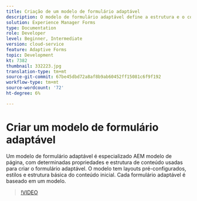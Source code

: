 ```yaml
---
title: Criação de um modelo de formulário adaptável
description: O modelo de formulário adaptável define a estrutura e o conteúdo inicial do formulário adaptável.
solution: Experience Manager Forms
type: Documentation
role: Developer
level: Beginner, Intermediate
version: cloud-service
feature: Adaptive Forms
topic: Development
kt: 7382
thumbnail: 332223.jpg
translation-type: tm+mt
source-git-commit: 67be45dbd72a8af8b9ab60452ff15081c6f9f192
workflow-type: tm+mt
source-wordcount: '72'
ht-degree: 6%

---
```



# Criar um modelo de formulário adaptável

Um modelo de formulário adaptável é especializado AEM modelo de página, com determinadas propriedades e estrutura de conteúdo usadas para criar o formulário adaptável. O modelo tem layouts pré-configurados, estilos e estrutura básica do conteúdo inicial. Cada formulário adaptável é baseado em um modelo.

>[!VIDEO](https://video.tv.adobe.com/v/332223?quality=12&learn=on)

